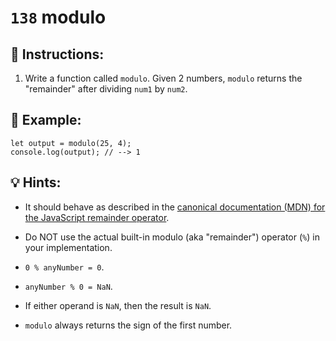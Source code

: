 # `138` modulo

## 📝 Instructions:

1. Write a function called `modulo`. Given 2 numbers, `modulo` returns the "remainder" after dividing `num1` by `num2`.

## 📎 Example:

```Js
let output = modulo(25, 4);
console.log(output); // --> 1
```

## 💡 Hints:

+ It should behave as described in the [canonical documentation (MDN) for the JavaScript remainder operator](https://developer.mozilla.org/en-US/docs/Web/JavaScript/Reference/Operators/Remainder).

+ Do NOT use the actual built-in modulo (aka "remainder") operator (`%`) in your implementation.

+ `0 % anyNumber = 0`.

+ `anyNumber % 0 = NaN`.

+ If either operand is `NaN`, then the result is `NaN`.

+ `modulo` always returns the sign of the first number.


